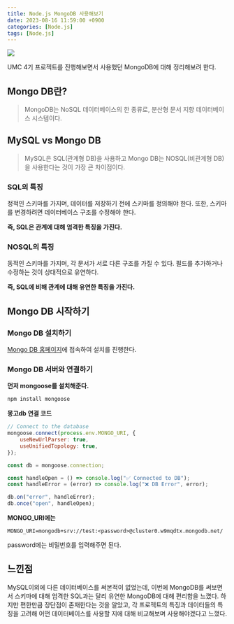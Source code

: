```yaml
---
title: Node.js MongoDB 사용해보기
date: 2023-08-16 11:59:00 +0900
categories: [Node.js]
tags: [Node.js]
---
```


![](https://velog.velcdn.com/images/acadias12/post/05fa6d48-dfbf-4790-817d-6ec18672af5b/image.png)

UMC 4기 프로젝트를 진행해보면서 사용했던 MongoDB에 대해 정리해보려 한다.


## Mongo DB란?
>MongoDB는 NoSQL 데이터베이스의 한 종류로, 분산형 문서 지향 데이터베이스 시스템이다.

## MySQL vs Mongo DB
> MySQL은 SQL(관계형 DB)을 사용하고 Mongo DB는 NOSQL(비관계형 DB)을 사용한다는 것이 가장 큰 차이점이다.

### SQL의 특징

정적인 스키마를 가지며, 데이터를 저장하기 전에 스키마를 정의해야 한다. 또한, 스키마를 변경하려면 데이터베이스 구조를 수정해야 한다.

**즉, SQL은 관계에 대해 엄격한 특징을 가진다.**


### NOSQL의 특징

동적인 스키마를 가지며, 각 문서가 서로 다른 구조를 가질 수 있다. 필드를 추가하거나 수정하는 것이 상대적으로 유연하다.

**즉, SQL에 비해 관계에 대해 유연한 특징을 가진다.**


## Mongo DB 시작하기

### Mongo DB 설치하기

[Mongo DB 홈페이지](https://www.mongodb.com)에 접속하여 설치를 진행한다.

### Mongo DB 서버와 연결하기


**먼저 mongoose를 설치해준다.**

```javascript
npm install mongoose
```



**몽고db 연결 코드**

```javascript
// Connect to the database
mongoose.connect(process.env.MONGO_URI, {
	useNewUrlParser: true,
	useUnifiedTopology: true,
});

const db = mongoose.connection;

const handleOpen = () => console.log("✅ Connected to DB");
const handleError = (error) => console.log("❌ DB Error", error);

db.on("error", handleError);
db.once("open", handleOpen);
```

**MONGO_URI에는**
```
MONGO_URI=mongodb+srv://test:<password>@cluster0.w9mqdtx.mongodb.net/
```
password에는 비밀번호를 입력해주면 된다.


## 느낀점

MySQL이외에 다른 데이터베이스를 써본적이 없었는데, 이번에 MongoDB를 써보면서 스키마에 대해 엄격한 SQL과는 달리 유연한 MongoDB에 대해 편리함을 느꼈다. 하지만 편한만큼 장단점이 존재한다는 것을 알았고, 각 프로젝트의 특징과 데이터들의 특징을 고려해 어떤 데이터베이스를 사용할 지에 대해 비교해보며 사용해야겠다고 느꼈다.

